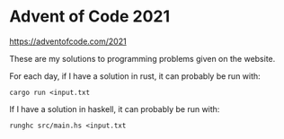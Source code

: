 # Advent of Code 2021

https://adventofcode.com/2021

These are my solutions to programming problems given on the website.

For each day, if I have a solution in rust, it can probably be run with:
```
cargo run <input.txt
```

If I have a solution in haskell, it can probably be run with:
```
runghc src/main.hs <input.txt
